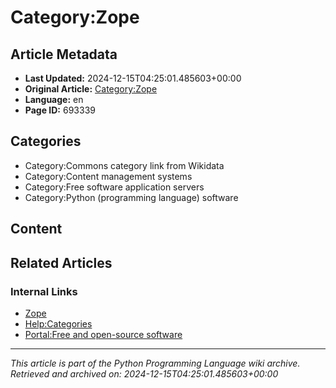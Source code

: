 # Category:Zope

## Article Metadata

- **Last Updated:** 2024-12-15T04:25:01.485603+00:00
- **Original Article:** [Category:Zope](https://en.wikipedia.org/wiki/Category:Zope)
- **Language:** en
- **Page ID:** 693339

## Categories

- Category:Commons category link from Wikidata
- Category:Content management systems
- Category:Free software application servers
- Category:Python (programming language) software

## Content



## Related Articles

### Internal Links

- [Zope](https://en.wikipedia.org/wiki/Zope)
- [Help:Categories](https://en.wikipedia.org/wiki/Help:Categories)
- [Portal:Free and open-source software](https://en.wikipedia.org/wiki/Portal:Free_and_open-source_software)

---
_This article is part of the Python Programming Language wiki archive._
_Retrieved and archived on: 2024-12-15T04:25:01.485603+00:00_